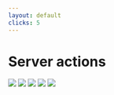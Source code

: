```yaml
---
layout: default
clicks: 5
---
```


<h1 class="h1-small">Server actions</h1>


<div class="mt-12">
<img v-click="[1, 2]" class="w-74 mt-28 max-w-none" src="/icons/multi/server-action-initial.svg" />
<img v-click="[2, 3]" class="w-74 mt-28 max-w-none" src="/icons/multi/server-action-add.svg" />
<img v-click="[3, 4]" class="w-80 mt-14 max-w-none" src="/icons/multi/server-action-function-client.svg" />
<img v-click="[4, 5]" class="w-full max-w-none" src="/icons/multi/server-action-rpc.svg" />
<img v-click="5" class="w-full max-w-none" src="/icons/multi/server-action-revalidate.svg" />
</div>

<!-- Server Actions integrate with the Next.js caching and revalidation architecture. When an action is invoked, Next.js can return both the updated UI and new data in a single server roundtrip. -reference: https://nextjs.org/docs/app/building-your-application/data-fetching/server-actions-and-mutations 

There are two ways you can invalidate the Router Cache: In a Server Action: Revalidating data on-demand by path with (revalidatePath) or by cache tag with (revalidateTag) -reference: https://nextjs.org/docs/app/building-your-application/caching


Next.js has an in-memory client-side cache that stores the React Server Component Payload, split by individual route segments, for the duration of a user session. This is called the Router Cache.

Leerob vid https://www.youtube.com/watch?v=dDpZfOQBMaU

the data that can be returned rom the server action can provide ui in one network round trip. Deleting a todo, call revalidate path to update cached data, makes a netork request, in round trip "made mutation in data, have some new ui to show"

-->

<!-- <div class="featured">Pros</div>

- simpler code
    - replace useSWR calls with direct calls to fs
[highlight] - fewer round-trips to server 
    - rendered page + stream
    - call function that runs on server via [RPC](https://en.wikipedia.org/wiki/Remote_procedure_call) + invalidate route
- fast FCP
   - loading indication (even component by component!)
[highlight] - submit form with action that runs on server
[highilght] - Minimize API routes

<div class="featured">Cons</div>

- no interactive JS (popover)
- no indication when waiting for new data after submit

Can't take care of the last two without client components
but these client components won't increase network calls (??)



<Heading>Server actions</Heading>

"This approach provides a seamless Remote Procedure Call (RPC) experience between the client and the server. Instead of writing a separate API route to communicate with the server, you can directly call Server Actions from your Client Components."
"Server Actions in Next.js mean you can both mutate the cache and update the React tree in the same roundtrip request to the server—all while maintaining client cache integrity through navigation."
https://vercel.com/blog/understanding-react-server-components

*** what exactly is the advantage of server actions? Doesn't really save on network calls...
- Server Components support progressive enhancement by default, meaning the form will be submitted even if JavaScript hasn't loaded yet or is disabled.
- Server Actions integrate with the Next.js caching and revalidation architecture. When an action is invoked, Next.js can return both the updated UI and new data in a single server roundtrip.
- Server Actions are functions. This means they can be reused anywhere in your application.
- a convenient way to mutate data without having to create an API. 
- type safety, they are progressively enhanced: they work without JavaScript.
- That doesn't mean a function somehow gets serialized and sent over the wire, instead the client will get a URL string to that function and the client can use it to send a request to the server using RPC. This is handled for you automatically and all you have to do is include 'use server', import your server action or pass it as a prop, and just use it. You never see this URL string, but that's how it works under the hood. 
    - RPC = 
    - called on client, runs on server

- my conclusion: biggest benefit is developer experience
    - no need to write a route handler
    - can use typescript more easily


"functions that you define in an RSC on the server side that you can then pass across the server/client boundary. When a user interacts with your app on the client side, they can directly call Server Actions which will be executed securely on the server side."



Progressive enhancement is a strategy in web design that puts emphasis on web content first, allowing everyone to access the basic content and functionality of a web page, whilst users with additional browser features or faster Internet access receive the enhanced version instead.
https://developer.mozilla.org/en-US/docs/Glossary/Progressive_Enhancement -->
